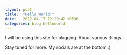 ```yaml
---
layout: post
title:  "Hello World!"
date:   2022-04-17 12:20:42 +0530
categories: blog helloworld
---
```


I will be using this site for blogging. About various things. 

Stay tuned for more. My socials are at the bottom :)